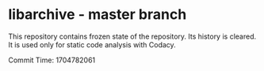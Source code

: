 # libarchive - master branch

This repository contains frozen state of the repository.
Its history is cleared. It is used only for static code
analysis with Codacy.

Commit Time: 1704782061
